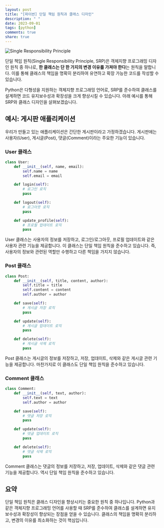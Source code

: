 ```yaml
---
layout: post
title: "[파이썬] 단일 책임 원칙과 클래스 디자인"
description: " "
date: 2023-09-01
tags: [python]
comments: true
share: true
---
```


![Single Responsibility Principle](https://i.imgur.com/0TtSCtj.png)

단일 책임 원칙(Single Responsibility Principle, SRP)은 객체지향 프로그래밍 디자인 원칙 중 하나로, **한 클래스는 단 한 가지의 변경 이유를 가져야 한다**는 원칙을 말합니다. 이를 통해 클래스의 책임을 명확히 분리하여 유연하고 확장 가능한 코드를 작성할 수 있습니다.

Python은 다형성을 지원하는 객체지향 프로그래밍 언어로, SRP를 준수하여 클래스를 설계하면 코드 유지보수성과 확장성을 크게 향상시킬 수 있습니다. 아래 예시를 통해 SRP와 클래스 디자인을 살펴보겠습니다.

## 예시: 게시판 애플리케이션

우리가 만들고 있는 애플리케이션은 간단한 게시판이라고 가정하겠습니다. 게시판에는 사용자(User), 게시글(Post), 댓글(Comment)이라는 주요한 기능이 있습니다.

### User 클래스

```python
class User:
    def __init__(self, name, email):
        self.name = name
        self.email = email

    def login(self):
        # 로그인 로직
        pass

    def logout(self):
        # 로그아웃 로직
        pass

    def update_profile(self):
        # 프로필 업데이트 로직
        pass
```

User 클래스는 사용자의 정보를 저장하고, 로그인/로그아웃, 프로필 업데이트와 같은 사용자 관련 기능을 제공합니다. 이 클래스는 단일 책임 원칙을 준수하고 있습니다. 즉, 사용자의 정보와 관련된 역할만 수행하고 다른 책임을 가지지 않습니다.

### Post 클래스

```python
class Post:
    def __init__(self, title, content, author):
        self.title = title
        self.content = content
        self.author = author

    def save(self):
        # 게시글 저장 로직
        pass

    def update(self):
        # 게시글 업데이트 로직
        pass

    def delete(self):
        # 게시글 삭제 로직
        pass
```

Post 클래스는 게시글의 정보를 저장하고, 저장, 업데이트, 삭제와 같은 게시글 관련 기능을 제공합니다. 마찬가지로 이 클래스도 단일 책임 원칙을 준수하고 있습니다.

### Comment 클래스

```python
class Comment:
    def __init__(self, text, author):
        self.text = text
        self.author = author

    def save(self):
        # 댓글 저장 로직
        pass

    def update(self):
        # 댓글 업데이트 로직
        pass

    def delete(self):
        # 댓글 삭제 로직
        pass
```

Comment 클래스는 댓글의 정보를 저장하고, 저장, 업데이트, 삭제와 같은 댓글 관련 기능을 제공합니다. 역시 단일 책임 원칙을 준수하고 있습니다.

## 요약

단일 책임 원칙은 클래스 디자인을 향상시키는 중요한 원칙 중 하나입니다. Python과 같은 객체지향 프로그래밍 언어를 사용할 때 SRP를 준수하여 클래스를 설계하면 유지보수성과 확장성이 향상되는 장점을 얻을 수 있습니다. 클래스의 책임을 명확히 분리하고, 변경의 이유를 최소화하는 것이 핵심입니다.